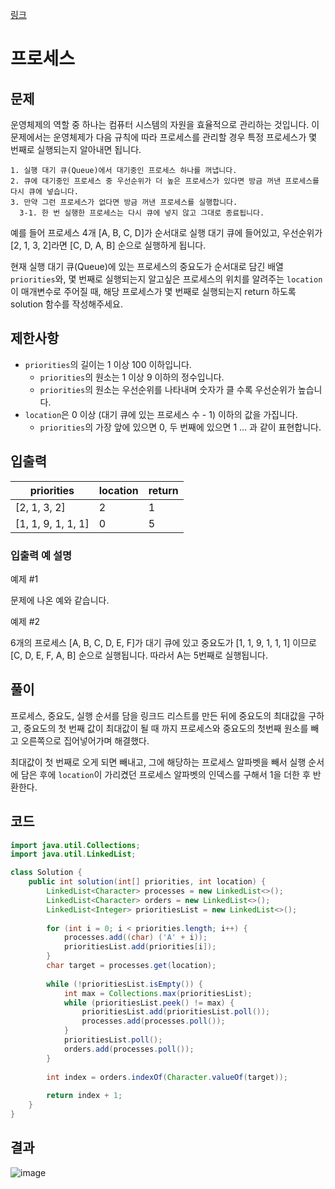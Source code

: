 [링크](https://school.programmers.co.kr/learn/courses/30/lessons/42587)
# 프로세스

## 문제
운영체제의 역할 중 하나는 컴퓨터 시스템의 자원을 효율적으로 관리하는 것입니다. 이 문제에서는 운영체제가 다음 규칙에 따라 프로세스를 관리할 경우 특정 프로세스가 몇 번째로 실행되는지 알아내면 됩니다.
```
1. 실행 대기 큐(Queue)에서 대기중인 프로세스 하나를 꺼냅니다.
2. 큐에 대기중인 프로세스 중 우선순위가 더 높은 프로세스가 있다면 방금 꺼낸 프로세스를 다시 큐에 넣습니다.
3. 만약 그런 프로세스가 없다면 방금 꺼낸 프로세스를 실행합니다.
  3-1. 한 번 실행한 프로세스는 다시 큐에 넣지 않고 그대로 종료됩니다.
```
예를 들어 프로세스 4개 [A, B, C, D]가 순서대로 실행 대기 큐에 들어있고, 우선순위가 [2, 1, 3, 2]라면 [C, D, A, B] 순으로 실행하게 됩니다.

현재 실행 대기 큐(Queue)에 있는 프로세스의 중요도가 순서대로 담긴 배열 ```priorities```와, 몇 번째로 실행되는지 알고싶은 프로세스의 위치를 알려주는 ```location```이 매개변수로 주어질 때, 해당 프로세스가 몇 번째로 실행되는지 return 하도록 solution 함수를 작성해주세요.

## 제한사항
- ```priorities```의 길이는 1 이상 100 이하입니다.
  - ```priorities```의 원소는 1 이상 9 이하의 정수입니다.
  - ```priorities```의 원소는 우선순위를 나타내며 숫자가 클 수록 우선순위가 높습니다.
- ```location```은 0 이상 (대기 큐에 있는 프로세스 수 - 1) 이하의 값을 가집니다.
  - ```priorities```의 가장 앞에 있으면 0, 두 번째에 있으면 1 … 과 같이 표현합니다.
 
## 입출력
|priorities|	location	|return|
|---|---|---|
|[2, 1, 3, 2]|	2	|1|
|[1, 1, 9, 1, 1, 1]|	0	|5|

### 입출력 예 설명
예제 #1

문제에 나온 예와 같습니다.

예제 #2

6개의 프로세스 [A, B, C, D, E, F]가 대기 큐에 있고 중요도가 [1, 1, 9, 1, 1, 1] 이므로 [C, D, E, F, A, B] 순으로 실행됩니다. 따라서 A는 5번째로 실행됩니다.

## 풀이
프로세스, 중요도, 실행 순서를 담을 링크드 리스트를 만든 뒤에 중요도의 최대값을 구하고, 중요도의 첫 번째 값이 최대값이 될 때 까지 프로세스와 중요도의 첫번째 원소를 빼고 오른쪽으로 집어넣어가며 해결했다.

최대값이 첫 번째로 오게 되면 빼내고, 그에 해당하는 프로세스 알파벳을 빼서 실행 순서에 담은 후에 ```location```이 가리켰던 프로세스 알파벳의 인덱스를 구해서 1을 더한 후 반환한다.

## 코드
```java
import java.util.Collections;
import java.util.LinkedList;

class Solution {
    public int solution(int[] priorities, int location) {
        LinkedList<Character> processes = new LinkedList<>();
        LinkedList<Character> orders = new LinkedList<>();
        LinkedList<Integer> prioritiesList = new LinkedList<>();
        
        for (int i = 0; i < priorities.length; i++) {
            processes.add((char) ('A' + i));
            prioritiesList.add(priorities[i]);
        }
        char target = processes.get(location);
        
        while (!prioritiesList.isEmpty()) {
            int max = Collections.max(prioritiesList);
            while (prioritiesList.peek() != max) {
                prioritiesList.add(prioritiesList.poll());
                processes.add(processes.poll());
            }
            prioritiesList.poll();
            orders.add(processes.poll());
        }
        
        int index = orders.indexOf(Character.valueOf(target));
        
        return index + 1;
    }
}
```

## 결과
![image](https://github.com/Goldbar97/Study/assets/100333239/b8649ac9-492a-4ea8-9492-74b2e6f034d1)

